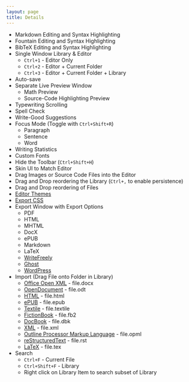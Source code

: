 ```yaml
---
layout: page
title: Details
---
```


* Markdown Editing and Syntax Highlighting
* Fountain Editing and Syntax Highlighting
* BibTeX Editing and Syntax Highlighting
* Single Window Library & Editor
  * `Ctrl+1` - Editor Only
  * `Ctrl+2` - Editor + Current Folder
  * `Ctrl+3` - Editor + Current Folder + Library
* Auto-save
* Separate Live Preview Window
  * Math Preview
  * Source-Code Highlighting Preview
* Typewriting Scrolling
* Spell Check
* Write-Good Suggestions
* Focus Mode (Toggle with `Ctrl+Shift+R`)
  * Paragraph
  * Sentence
  * Word
* Writing Statistics
* Custom Fonts
* Hide the Toolbar (`Ctrl+Shift+H`)
* Skin UI to Match Editor
* Drag Images or Source Code Files into the Editor
* Drag and Drop reordering the Library (`Ctrl+,` to enable persistence)
* Drag and Drop reordering of Files
* [Editor Themes](https://themes.thiefmd.com/themes)
* [Export CSS](https://themes.thiefmd.com/export-css)
* Export Window with Export Options
  * PDF
  * HTML
  * MHTML
  * DocX
  * ePUB
  * Markdown
  * LaTeX
  * [WriteFreely](https://writefreely.org)
  * [Ghost](https://ghost.org)
  * [WordPress](https://wordpress.org)
* Import (Drag File onto Folder in Library)
  * [Office Open XML](https://en.wikipedia.org/wiki/Office_Open_XML) - file.docx
  * [OpenDocument](https://en.wikipedia.org/wiki/OpenDocument) - file.odt
  * [HTML](https://en.wikipedia.org/wiki/HTML) - file.html
  * [ePUB](https://en.wikipedia.org/wiki/EPUB) - file.epub
  * [Textile](https://en.wikipedia.org/wiki/Textile_(markup_language)) - file.textile
  * [FictionBook](https://en.wikipedia.org/wiki/FictionBook) - file.fb2
  * [DocBook](https://en.wikipedia.org/wiki/DocBook) - file.dbk
  * [XML](https://en.wikipedia.org/wiki/XML) - file.xml
  * [Outline Processor Markup Language](https://en.wikipedia.org/wiki/OPML) - file.opml
  * [reStructuredText](https://en.wikipedia.org/wiki/ReStructuredText) - file.rst
  * [LaTeX](https://en.wikipedia.org/wiki/LaTeX) - file.tex
* Search
  * `Ctrl+F` - Current File
  * `Ctrl+Shift+F` - Library
  * Right click on Library Item to search subset of Library
